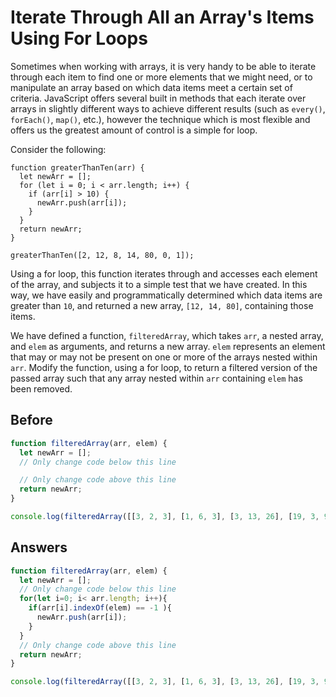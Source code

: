 # Iterate Through All an Array's Items Using For Loops
Sometimes when working with arrays, it is very handy to be able to iterate through each item to find one or more elements that we might need, 
or to manipulate an array based on which data items meet a certain set of criteria. 
JavaScript offers several built in methods that each iterate over arrays in slightly different ways to achieve different results 
(such as `every()`, `forEach()`, `map()`, etc.), however the technique which is most flexible and offers us the greatest amount of control is a simple for loop.

Consider the following:
```
function greaterThanTen(arr) {
  let newArr = [];
  for (let i = 0; i < arr.length; i++) {
    if (arr[i] > 10) {
      newArr.push(arr[i]);
    }
  }
  return newArr;
}

greaterThanTen([2, 12, 8, 14, 80, 0, 1]);
```
Using a for loop, this function iterates through and accesses each element of the array, and subjects it to a simple test that we have created. 
In this way, we have easily and programmatically determined which data items are greater than `10`, and returned a new array, `[12, 14, 80]`, containing those items.

We have defined a function, `filteredArray`, which takes `arr`, a nested array, and `elem` as arguments, and returns a new array. 
`elem` represents an element that may or may not be present on one or more of the arrays nested within `arr`. 
Modify the function, using a for loop, to return a filtered version of the passed array such that any array nested within `arr` containing `elem` has been removed.

## Before
```javascript
function filteredArray(arr, elem) {
  let newArr = [];
  // Only change code below this line

  // Only change code above this line
  return newArr;
}

console.log(filteredArray([[3, 2, 3], [1, 6, 3], [3, 13, 26], [19, 3, 9]], 3));
```

## Answers
```javascript
function filteredArray(arr, elem) {
  let newArr = [];
  // Only change code below this line
  for(let i=0; i< arr.length; i++){
    if(arr[i].indexOf(elem) == -1 ){
      newArr.push(arr[i]);
    }
  }
  // Only change code above this line
  return newArr;
}

console.log(filteredArray([[3, 2, 3], [1, 6, 3], [3, 13, 26], [19, 3, 9]], 3));
```
